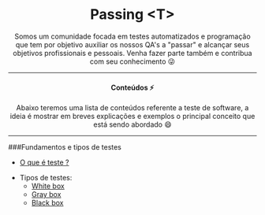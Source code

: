 <h1 align="center"> Passing &lt;T&gt;</h1>

<p align="center">Somos um comunidade focada em testes automatizados e programação que tem por objetivo auxiliar os nossos QA's a "passar" e alcançar seus objetivos profissionais e pessoais. Venha fazer parte também e contribua com seu conhecimento 😜 </p>

<hr>
<h4 align="center">Conteúdos ⚡</h4>

<p align="center">Abaixo teremos uma lista de conteúdos referente a teste de software, a ideia   é mostrar em breves explicações e exemplos o principal conceito que está sendo abordado 😄 </p>

<hr>

###Fundamentos e tipos de testes
 * [O que é teste ?](./docs/conceito-de-teste/conceito-de-teste.md)
 - Tipos de testes:
   * [White box](#white-box)
   * [Gray box](#gray-box)
   * [Black box](#black-box) 



